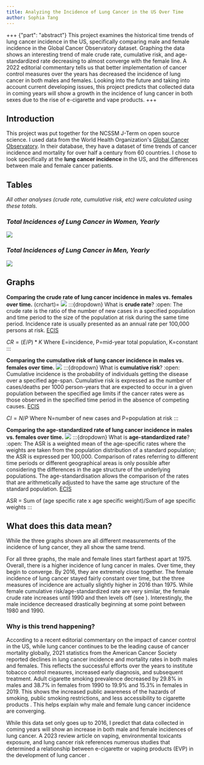 ```yaml
---
title: Analyzing the Incidence of Lung Cancer in the US Over Time
author: Sophia Tang
---
```


+++ {"part": "abstract"}
This project examines the historical time trends of lung cancer incidence in the US, specifically comparing male and female incidence in the Global Cancer Observatory dataset. Graphing the data shows an interesting trend of male crude rate, cumulative risk, and age-standardized rate decreasing to almost converge with the female line. A 2022 editorial commentary tells us that better implementation of cancer control measures over the years has decreased the incidence of lung cancer in both males and females. Looking into the future and taking into account current developing issues, this project predicts that collected data in coming years will show a growth in the incidence of lung cancer in both sexes due to the rise of e-cigarette and vape products.
+++

## Introduction
This project was put together for the NCSSM J-Term on open source science. I used data from the World Health Organization's [Global Cancer Observatory](https://gco.iarc.fr/). In their database, they have a dataset of time trends of cancer incidence and mortality for over half a century from 60 countries. I chose to look specifically at the **lung cancer incidence** in the US, and the differences between male and female cancer patients. 

## Tables
*All other analyses (crude rate, cumulative risk, etc) were calculated using these totals.*
### *Total Incidences of Lung Cancer in Women, Yearly*
![](#femalescruderate)
### *Total Incidences of Lung Cancer in Men, Yearly*
![](#malescr)

## Graphs
**Comparing the crude rate of lung cancer incidence in males vs. females over time.**
(crchart)=
![](#crchart)
:::{dropdown} What is **crude rate**?
:open:
The crude rate is the ratio of the number of new cases in a specified population and time period to the size of the population at risk during the same time period. Incidence rate is usually presented as an annual rate per 100,000 persons at risk. [ECIS](https://ecis.jrc.ec.europa.eu/info/glossary.html) 

$CR = (E/P) * K$
Where E=incidence, P=mid-year total population, K=constant
:::

**Comparing the cumulative risk of lung cancer incidence in males vs. females over time.**
![](#cumulativerisk)
:::{dropdown} What is **cumulative risk**?
:open:
Cumulative incidence is the probability of individuals getting the disease over a specified age-span. Cumulative risk is expressed as the number of cases/deaths per 1000 person-years that are expected to occur in a given population between the specified age limits if the cancer rates were as those observed in the specified time period in the absence of competing causes. [ECIS](https://ecis.jrc.ec.europa.eu/info/glossary.html)

$CI=N/P$ 
Where N=number of new cases and P=population at risk
:::

**Comparing the age-standardized rate of lung cancer incidence in males vs. females over time.**
![](#asr)
:::{dropdown} What is **age-standardized rate**?
:open:
The ASR is a weighted mean of the age-specific rates where the weights are taken from the population distribution of a standard population; the ASR is expressed per 100,000. Comparison of rates referring to different time periods or different geographical areas is only possible after considering the differences in the age structure of the underlying populations. The age-standardisation allows the comparison of the rates that are arithmetically adjusted to have the same age structure of the standard population. [ECIS](https://ecis.jrc.ec.europa.eu/info/glossary.html)

ASR = Sum of (age specific rate x age specific weight)/Sum of age specific weights
:::

## What does this data mean?
While the three graphs shown are all different measurements of the incidence of lung cancer, they all show the same trend. 

For all three graphs, the male and female lines start farthest apart at 1975. Overall, there is a higher incidence of lung cancer in males. Over time, they begin to converge. By 2016, they are extremely close together. The female incidence of lung cancer stayed fairly constant over time, but the three measures of incidence are actually slightly higher in 2016 than 1975. While female cumulative risk/age-standardized rate are very similar, the female crude rate increases until 1990 and then levels off (see ). Interestingly, the male incidence decreased drastically beginning at some point between 1980 and 1990. 

### Why is this trend happening? 
According to a recent editorial commentary on the impact of cancer control in the US, while lung cancer continues to be the leading cause of cancer mortality globally, 2021 statistics from the American Cancer Society reported declines in lung cancer incidence and mortality rates in both males and females. This reflects the successful efforts over the years to institute tobacco control measures, increased early diagnosis, and subsequent treatment. Adult cigarette smoking prevalence decreased by 29.8% in males and 38.7% in females from 1990 to 19.9% and 15.3% in females in 2019. This shows the increased public awareness of the hazards of smoking, public smoking restrictions, and less accessibility to cigarette products [](doi:10.21037/ace-21-5). This helps explain why male and female lung cancer incidence are converging. 

While this data set only goes up to 2016, I predict that data collected in coming years will show an increase in both male and female incidences of lung cancer. A 2023 review article on vaping, environmental toxicants exposure, and lung cancer risk references numerous studies that determined a relationship between e-cigarette or vaping products (EVP) in the development of lung cancer [](https://doi.org/10.3390/cancers15184525). 

